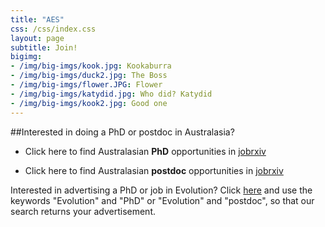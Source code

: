 ```yaml
---
title: "AES"
css: /css/index.css
layout: page
subtitle: Join!
bigimg:
- /img/big-imgs/kook.jpg: Kookaburra
- /img/big-imgs/duck2.jpg: The Boss
- /img/big-imgs/flower.JPG: Flower
- /img/big-imgs/katydid.jpg: Who did? Katydid
- /img/big-imgs/kook2.jpg: Good one
---
```


##Interested in doing a PhD or postdoc in Australasia?

- Click here to find Australasian **PhD** opportunities in [jobrxiv](https://jobrxiv.org/?search_keywords=evolution+phd&job_region=27571,27721) 

- Click here to find Australasian **postdoc** opportunities in [jobrxiv](https://jobrxiv.org/?search_keywords=evolution+postdoc&job_region=27571,27721)  

Interested in advertising a PhD or job in Evolution? Click [here](https://jobrxiv.org/post-a-job/) and use the keywords "Evolution" and "PhD" or "Evolution" and "postdoc", so that our search returns your advertisement.
